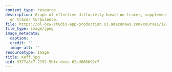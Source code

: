 ```yaml
---
content_type: resource
description: Graph of effective diffusivity based on tracer, supplementing the lecture
  on tracer turbulence.
file: https://ol-ocw-studio-app-production.s3.amazonaws.com/courses/12-820-turbulence-in-the-ocean-and-atmosphere-spring-2006/9377a8c721925bfcdeee62ad066b92c7_Keff.jpg
file_type: image/jpeg
image_metadata:
  caption: ''
  credit: ''
  image-alt: ''
resourcetype: Image
title: Keff.jpg
uid: 9377a8c7-2192-5bfc-deee-62ad066b92c7
---
```

